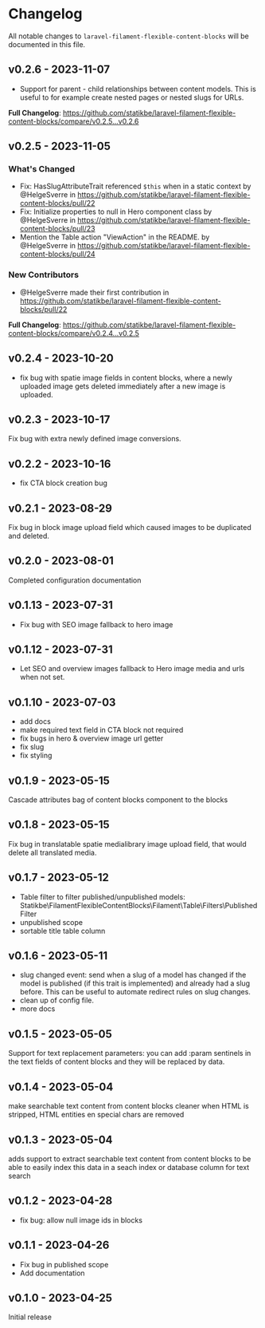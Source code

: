 # Changelog

All notable changes to `laravel-filament-flexible-content-blocks` will be documented in this file.

## v0.2.6 - 2023-11-07

- Support for parent - child relationships between content models. This is useful to for example create nested pages or nested slugs for URLs.

**Full Changelog**: https://github.com/statikbe/laravel-filament-flexible-content-blocks/compare/v0.2.5...v0.2.6

## v0.2.5 - 2023-11-05

### What's Changed

- Fix: HasSlugAttributeTrait referenced `$this` when in a static context by @HelgeSverre in https://github.com/statikbe/laravel-filament-flexible-content-blocks/pull/22
- Fix: Initialize properties to null in Hero component class by @HelgeSverre in https://github.com/statikbe/laravel-filament-flexible-content-blocks/pull/23
- Mention the Table action "ViewAction" in the README. by @HelgeSverre in https://github.com/statikbe/laravel-filament-flexible-content-blocks/pull/24

### New Contributors

- @HelgeSverre made their first contribution in https://github.com/statikbe/laravel-filament-flexible-content-blocks/pull/22

**Full Changelog**: https://github.com/statikbe/laravel-filament-flexible-content-blocks/compare/v0.2.4...v0.2.5

## v0.2.4 - 2023-10-20

- fix bug with spatie image fields in content blocks, where a newly uploaded image gets deleted immediately after a new image is uploaded.

## v0.2.3 - 2023-10-17

Fix bug with extra newly defined image conversions.

## v0.2.2 - 2023-10-16

- fix CTA block creation bug

## v0.2.1 - 2023-08-29

Fix bug in block image upload field which caused images to be duplicated and deleted.

## v0.2.0 - 2023-08-01

Completed configuration documentation

## v0.1.13 - 2023-07-31

- Fix bug with SEO image fallback to hero image

## v0.1.12 - 2023-07-31

- Let SEO and overview images fallback to Hero image media and urls when not set.

## v0.1.10 - 2023-07-03

- add docs
- make required text field in CTA block not required
- fix bugs in hero & overview image url getter
- fix slug
- fix styling

## v0.1.9 - 2023-05-15

Cascade attributes bag of content blocks component to the blocks

## v0.1.8 - 2023-05-15

Fix bug in translatable spatie medialibrary image upload field, that would delete all translated media.

## v0.1.7 - 2023-05-12

- Table filter to filter published/unpublished models: Statikbe\FilamentFlexibleContentBlocks\Filament\Table\Filters\PublishedFilter
- unpublished scope
- sortable title table column

## v0.1.6 - 2023-05-11

- slug changed event: send when a slug of a model has changed if the model is published (if this trait is implemented) and already had a slug before. This can be useful to automate redirect rules on slug changes.
- clean up of config file.
- more docs

## v0.1.5 - 2023-05-05

Support for text replacement parameters: you can add :param sentinels in the text fields of content blocks and they will be replaced by data.

## v0.1.4 - 2023-05-04

make searchable text content from content blocks cleaner when HTML is stripped, HTML entities en special chars are removed

## v0.1.3 - 2023-05-04

adds support to extract searchable text content from content blocks to be able to easily index this data in a seach index or database column for text search

## v0.1.2 - 2023-04-28

- fix bug: allow null image ids in blocks

## v0.1.1 - 2023-04-26

- Fix bug in published scope
- Add documentation

## v0.1.0 - 2023-04-25

Initial release

